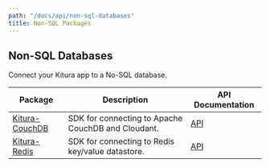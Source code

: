 ```yaml
---
path: "/docs/api/non-sql-databases"
title: Non-SQL Packages
---
```


## Non-SQL Databases

 Connect your Kitura app to a No-SQL database.

 | Package      | Description | API Documentation |
 | ----------- | ----------- | ------- |
 | [Kitura-CouchDB](https://github.com/Kitura-Next/Kitura-CouchDB)      | SDK for connecting to Apache CouchDB and Cloudant.  | [API](https://ibm-swift.github.io/Kitura-CouchDB/) |
 | [Kitura-Redis](https://github.com/Kitura-Next/Kitura-Redis) | SDK for connecting to Redis key/value datastore. | [API](https://ibm-swift.github.io/Kitura-redis/) |